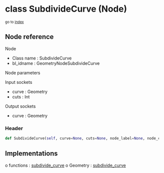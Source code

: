 # class SubdivideCurve (Node)

<sub>go to [index](/docs/index.md)</sub>

## Node reference

Node
 - Class name : SubdivideCurve
 - bl_idname : GeometryNodeSubdivideCurve

Node parameters

Input sockets
 - curve : Geometry
 - cuts : Int

Output sockets
 - curve : Geometry

### Header

``` python
def SubdivideCurve(self, curve=None, cuts=None, node_label=None, node_color=None):
```

## Implementations

o functions : [subdivide_curve](/docs/GeoNodes_classes/GLOBAL.md#subdivide_curve)
o Geometry : [subdivide_curve](/docs/GeoNodes_classes/Geometry.md#subdivide_curve) 

